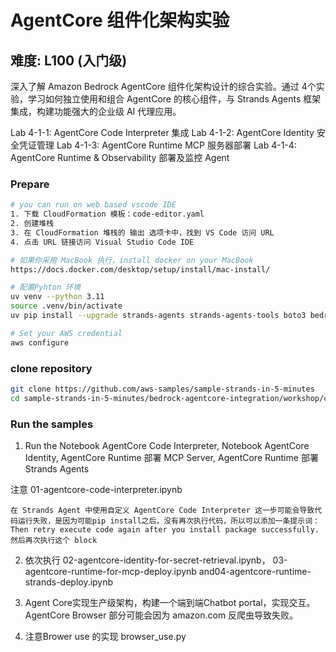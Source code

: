 # AgentCore 组件化架构实验

## 难度: L100 (入门级)

深入了解 Amazon Bedrock AgentCore 组件化架构设计的综合实验。通过 4个实验，学习如何独立使用和组合 AgentCore 的核心组件，与 Strands Agents 框架集成，构建功能强大的企业级 AI 代理应用。

Lab 4-1-1: AgentCore Code Interpreter 集成
Lab 4-1-2: AgentCore Identity 安全凭证管理
Lab 4-1-3: AgentCore Runtime MCP 服务器部署
Lab 4-1-4: AgentCore Runtime & Observability 部署及监控 Agent

### Prepare
```bash
# you can run on web based vscode IDE
1. 下载 CloudFormation 模板：code-editor.yaml
2. 创建堆栈
3. 在 CloudFormation 堆栈的 输出 选项卡中，找到 VS Code 访问 URL
4. 点击 URL 链接访问 Visual Studio Code IDE

# 如果你采用 MacBook 执行，install docker on your MacBook
https://docs.docker.com/desktop/setup/install/mac-install/

# 配置Pyhton 环境
uv venv --python 3.11
source .venv/bin/activate
uv pip install --upgrade strands-agents strands-agents-tools boto3 bedrock-agentcore bedrock-agentcore-starter-toolkit ddgs mcp playwright

# Set your AWS credential
aws configure
```

### clone repository
```bash
git clone https://github.com/aws-samples/sample-strands-in-5-minutes
cd sample-strands-in-5-minutes/bedrock-agentcore-integration/workshop/cn
```

### Run the samples
1. Run the Notebook AgentCore Code Interpreter, Notebook AgentCore Identity, AgentCore Runtime 部署 MCP Server, AgentCore Runtime 部署 Strands Agents

注意 01-agentcore-code-interpreter.ipynb
```
在 Strands Agent 中使用自定义 AgentCore Code Interpreter 这一步可能会导致代码运行失败，是因为可能pip install之后，没有再次执行代码，所以可以添加一条提示词：Then retry execute code again after you install package successfully.
然后再次执行这个 block
```

2. 依次执行 02-agentcore-identity-for-secret-retrieval.ipynb， 03-agentcore-runtime-for-mcp-deploy.ipynb and04-agentcore-runtime-strands-deploy.ipynb


3. Agent Core实现生产级架构，构建一个端到端Chatbot portal，实现交互。
AgentCore Browser 部分可能会因为 amazon.com 反爬虫导致失败。

1. 注意Brower use 的实现 browser_use.py